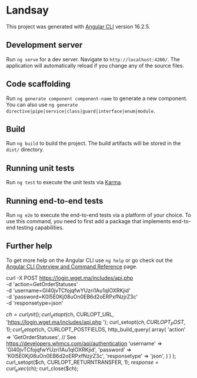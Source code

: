 # Landsay

This project was generated with [Angular CLI](https://github.com/angular/angular-cli) version 16.2.5.

## Development server

Run `ng serve` for a dev server. Navigate to `http://localhost:4200/`. The application will automatically reload if you change any of the source files.

## Code scaffolding

Run `ng generate component component-name` to generate a new component. You can also use `ng generate directive|pipe|service|class|guard|interface|enum|module`.

## Build

Run `ng build` to build the project. The build artifacts will be stored in the `dist/` directory.

## Running unit tests

Run `ng test` to execute the unit tests via [Karma](https://karma-runner.github.io).

## Running end-to-end tests

Run `ng e2e` to execute the end-to-end tests via a platform of your choice. To use this command, you need to first add a package that implements end-to-end testing capabilities.

## Further help

To get more help on the Angular CLI use `ng help` or go check out the [Angular CLI Overview and Command Reference](https://angular.io/cli) page.



curl -X POST https://login.wget.ma/includes/api.php \
  -d 'action=GetOrderStatuses' \
  -d 'username=GI40jvTCfojqfwYUzri1Au1qIOXRKjid' \
  -d 'password=K0l5E0Kj08uOn0EB6d2oERPxfNzjrZ3c' \
  -d 'responsetype=json'



$ch = curl_init();
curl_setopt($ch, CURLOPT_URL, 'https://login.wget.ma/includes/api.php ');
curl_setopt($ch, CURLOPT_POST, 1);
curl_setopt($ch, CURLOPT_POSTFIELDS,
    http_build_query(
        array(
            'action' => 'GetOrderStatuses',
            // See https://developers.whmcs.com/api/authentication
            'username' => 'GI40jvTCfojqfwYUzri1Au1qIOXRKjid',
            'password' => 'K0l5E0Kj08uOn0EB6d2oERPxfNzjrZ3c',
            'responsetype' => 'json',
        )
    )
);
curl_setopt($ch, CURLOPT_RETURNTRANSFER, 1);
$response = curl_exec($ch);
curl_close($ch);